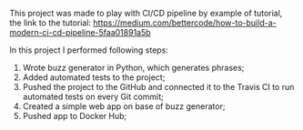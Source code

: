 This project was made to play with CI/CD pipeline by example of tutorial,
the link to the tutorial: 
https://medium.com/bettercode/how-to-build-a-modern-ci-cd-pipeline-5faa01891a5b

In this project I performed following steps:
1. Wrote buzz generator in Python, which generates phrases;
2. Added automated tests to the project;
3. Pushed the project to the GitHub and connected it to the Travis CI to run automated tests on every Git commit;
4. Created a simple web app on base of buzz generator;
5. Pushed app to Docker Hub;
